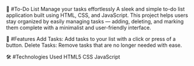 📝 #To-Do List
       Manage your tasks effortlessly
       A sleek and simple to-do list application built using HTML, CSS, and JavaScript. This project helps users stay organized by easily managing tasks — adding, deleting, and marking them complete with a minimalist and user-friendly interface.
 
🌟 #Features
     Add Tasks: Add tasks to your list with a click or press of a button.
     Delete Tasks: Remove tasks that are no longer needed with ease.

🛠️ #Technologies Used
    HTML5
    CSS
    JavaScript
 
